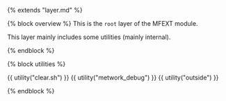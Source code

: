 {% extends "layer.md" %}

{% block overview %}
This is the `root` layer of the MFEXT module.

This layer mainly includes some utilities (mainly internal).

{% endblock %}

{% block utilities %}

{{ utility("clear.sh") }}
{{ utility("metwork_debug") }}
{{ utility("outside") }}

{% endblock %}
